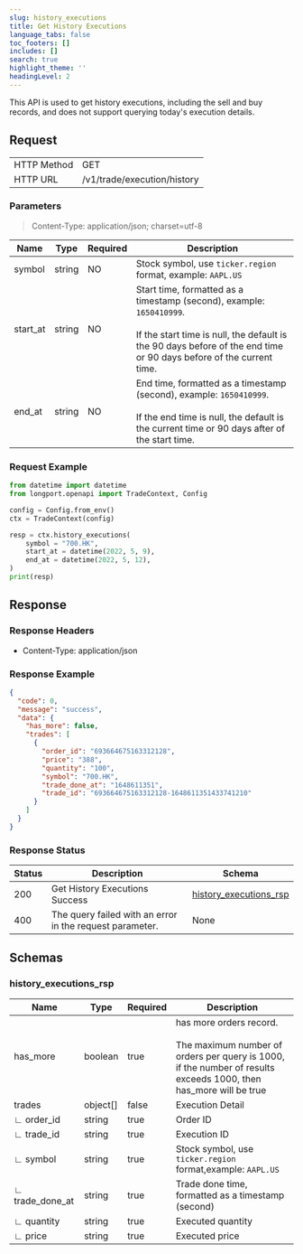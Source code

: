 ```yaml
---
slug: history_executions
title: Get History Executions
language_tabs: false
toc_footers: []
includes: []
search: true
highlight_theme: ''
headingLevel: 2
---
```


This API is used to get history executions, including the sell and buy records, and does not support querying today's execution details.

<SDKLinks module="trade" klass="TradeContext" method="history_executions" />

## Request

<table className="http-basic">
<tbody>
<tr><td className="http-basic-key">HTTP Method</td><td>GET</td></tr>
<tr><td className="http-basic-key">HTTP URL</td><td>/v1/trade/execution/history </td></tr>
</tbody>
</table>

### Parameters

> Content-Type: application/json; charset=utf-8

| Name     | Type   | Required | Description                                                                                                                                                                                         |
| -------- | ------ | -------- | --------------------------------------------------------------------------------------------------------------------------------------------------------------------------------------------------- |
| symbol   | string | NO       | Stock symbol, use `ticker.region` format, example: `AAPL.US`                                                                                                                                        |
| start_at | string | NO       | Start time, formatted as a timestamp (second), example: `1650410999`.<br/><br/> If the start time is null, the default is the 90 days before of the end time or 90 days before of the current time. |
| end_at   | string | NO       | End time, formatted as a timestamp (second), example: `1650410999`. <br/><br/> If the end time is null, the default is the current time or 90 days after of the start time.                         |

### Request Example

```python
from datetime import datetime
from longport.openapi import TradeContext, Config

config = Config.from_env()
ctx = TradeContext(config)

resp = ctx.history_executions(
    symbol = "700.HK",
    start_at = datetime(2022, 5, 9),
    end_at = datetime(2022, 5, 12),
)
print(resp)
```

## Response

### Response Headers

- Content-Type: application/json

### Response Example

```json
{
  "code": 0,
  "message": "success",
  "data": {
    "has_more": false,
    "trades": [
      {
        "order_id": "693664675163312128",
        "price": "388",
        "quantity": "100",
        "symbol": "700.HK",
        "trade_done_at": "1648611351",
        "trade_id": "693664675163312128-1648611351433741210"
      }
    ]
  }
}
```

### Response Status

| Status | Description                                              | Schema                                                  |
| ------ | -------------------------------------------------------- | ------------------------------------------------------- |
| 200    | Get History Executions Success                           | [history_executions_rsp](#schemahistory_executions_rsp) |
| 400    | The query failed with an error in the request parameter. | None                                                    |

<aside className="success">
</aside>

## Schemas

### history_executions_rsp

<a id="schemahistory_executions_rsp"></a>
<a id="schemahistory_executions_rsp"></a>

| Name            | Type     | Required | Description                                                                                                                                        |
| --------------- | -------- | -------- | -------------------------------------------------------------------------------------------------------------------------------------------------- |
| has_more        | boolean  | true     | has more orders record.<br/><br/>The maximum number of orders per query is 1000, if the number of results exceeds 1000, then has_more will be true |
| trades          | object[] | false    | Execution Detail                                                                                                                                   |
| ∟ order_id      | string   | true     | Order ID                                                                                                                                           |
| ∟ trade_id      | string   | true     | Execution ID                                                                                                                                       |
| ∟ symbol        | string   | true     | Stock symbol, use `ticker.region` format,example: `AAPL.US`                                                                                        |
| ∟ trade_done_at | string   | true     | Trade done time, formatted as a timestamp (second)                                                                                                 |
| ∟ quantity      | string   | true     | Executed quantity                                                                                                                                  |
| ∟ price         | string   | true     | Executed price                                                                                                                                     |
